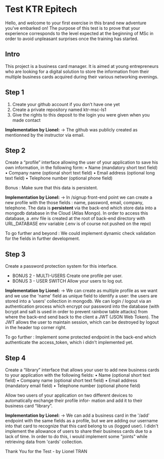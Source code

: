 # Test KTR Epitech

Hello, and welcome to your first exercise in this brand new adventure you’ve embarked on! The purpose
of this test is to prove that your experience corresponds to the level expected at the beginning of MSc in
order to avoid unpleasant surprises once the training has started.

## Intro 

This project is a business card manager. It is aimed at young entrepreneurs who are looking for a digital
solution to store the information from their multiple business cards acquired during their various networking
evenings.

## Step 1 

1. Create your github account if you don’t have one yet
2. Create a private repository named ktr-msc-ls1
3. Give the rights to this deposit to the login you were given when you made contact

**Implementation by Lionel:**
-> The github was publicly created as mentionned by the instructor via email.

## Step 2

Create a “profile” interface allowing the user of your application to save his own information, in the following
form:
• Name (mandatory short text field)
• Company name (optional short text field)
• Email address (optional long text field)
• Telephone number (optional phone field)

Bonus : Make sure that this data is persistent.

**Implementation by Lionel:**
-> In /signup front-end point we can create a new profile with the those fields : name, password, email, company, telephone.
The data is **persistent** via the back-end which store data into a mongodb database in the Cloud (Atlas Mongo).
In order to access this database, a .env file is created at the root of back-end directory with URL_DATABASE env variable
(.env is of course not pushed on the repo)

To go further and beyond :
We could implement dynamic check validation for the fields in further development.

## Step 3
Create a password protection system for this interface.
+ BONUS 2 - MULTI-USERS 
Create one profile per user.
+ BONUS 3 - USER SWITCH 
Allow your users to log out.

**Implementation by Lionel:**
-> We can create as multiple profile as we want and we use the 'name' field as unique field to 
identify a user: the users are stored into a 'users' collection in mongodb.
We can login / logout via an authentication process which encrypt our password into the database (with bcrypt and salt is used in order to 
prevent rainbow table attacks) from where the back-end send back to the client a JWT (JSON Web Token).
The JWT allows the user to maintain session, which can be destroyed by logout in the header top corner right.

To go further :
Implement some protected endpoint in the back-end which authenticate the access_token, which i didn't implemented yet.


## Step 4

Create a “library” interface that allows your user to add new business cards to your application with the
following fields:
• Name (optional short text field)
• Company name (optional short text field)
• Email address (mandatory email field)
• Telephone number (optional phone field)

Allow two users of your application on two different devices to automatically exchange their profile infor-
mation and add it to their business card “library”.

**Implementation by Lionel:**
-> We can add a business card in the '/add' endpoint with the same fields as a profile, 
but we are adding our username into that card to recognize that this card belong to us (logged user).
I didn't implement the allowance of users to share their business cards due to a lack of time.
In order to do this, i would implement some "joints" while retrieving data from 'cards' collection.

Thank You for the Test - by Lionel TRAN
